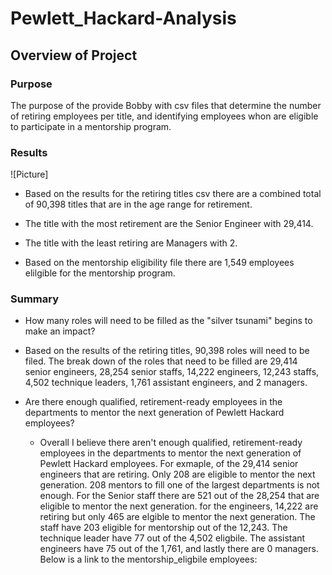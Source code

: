 # Pewlett_Hackard-Analysis
## Overview of Project
### Purpose
The purpose of the provide Bobby with csv files that determine the number of retiring employees per title, and identifying employees whon are eligible to participate in a mentorship program. 

### Results

![Picture]

* Based on the results for the retiring titles csv there are a combined total of 90,398 titles that are in the age range for retirement. 

* The title with the most retirement are the Senior Engineer with 29,414. 

* The title with the least retiring are Managers with 2. 

* Based on the mentorship eligibility file there are 1,549 employees elilgible for the mentorship program.

### Summary

*  How many roles will need to be filled as the "silver tsunami" begins to make an impact?

  * Based on the results of the retiring titles, 90,398 roles will need to be filed. The break down of the roles that need to be filled are 29,414 senior engineers, 28,254 senior staffs, 14,222 engineers, 12,243 staffs, 4,502 technique leaders, 1,761 assistant engineers, and 2 managers.

* Are there enough qualified, retirement-ready employees in the departments to mentor the next generation of Pewlett Hackard employees?

  * Overall I believe there aren't enough qualified, retirement-ready employees in the departments to mentor the next generation of Pewlett Hackard employees. For exmaple, of the 29,414 senior engineers that are retiring. Only 208 are eligible to mentor the next generation. 208 mentors to fill one of the largest departments is not enough. For the Senior staff there are 521 out of the 28,254 that are eligible to mentor the next generation. for the engineers, 14,222 are retiring but only 465 are elgible to mentor the next generation. The staff have 203 eligible for mentorship out of the 12,243. The technique leader have 77 out of the 4,502 eligbile. The assistant engineers have 75 out of the 1,761, and lastly there are 0 managers. Below is a link to the mentorship_eligbile employees:
  
  

